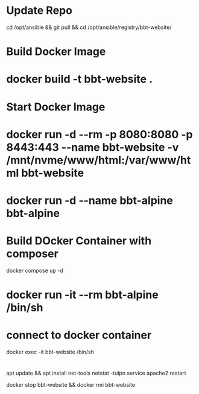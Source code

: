 # Update Repo
cd /opt/ansible && git pull && cd /opt/ansible/registry/bbt-website/

# Build Docker Image
# docker build -t bbt-website .

# Start Docker Image
# docker run -d --rm -p 8080:8080 -p 8443:443 --name bbt-website -v /mnt/nvme/www/html:/var/www/html bbt-website
# docker run -d  --name bbt-alpine bbt-alpine

# Build DOcker Container with composer
docker compose up -d

# docker run -it --rm bbt-alpine /bin/sh

# connect to docker container
docker exec -it bbt-website /bin/sh

#
apt update && apt install net-tools
netstat -tulpn
service apache2 restart

docker stop bbt-website && docker rmi bbt-website
